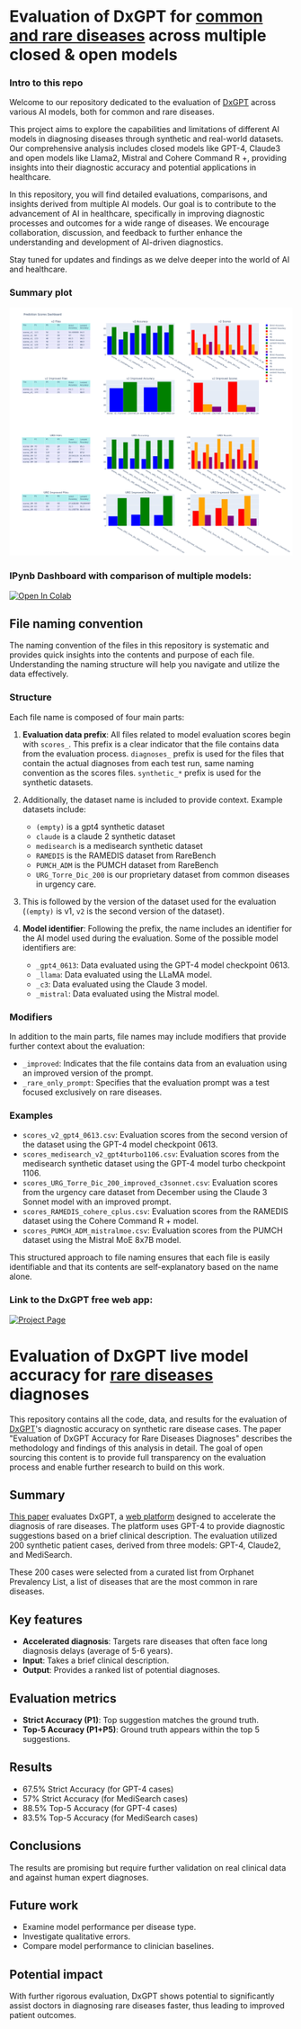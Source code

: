 # Evaluation of DxGPT for <u>common and rare diseases</u> across multiple closed & open models

### Intro to this repo

Welcome to our repository dedicated to the evaluation of [DxGPT](https://dxgpt.app/) across various AI models, both for common and rare diseases. 

This project aims to explore the capabilities and limitations of different AI models in diagnosing diseases through synthetic and real-world datasets. Our comprehensive analysis includes closed models like GPT-4, Claude3 and open models like Llama2, Mistral and Cohere Command R +, providing insights into their diagnostic accuracy and potential applications in healthcare.

In this repository, you will find detailed evaluations, comparisons, and insights derived from multiple AI models. Our goal is to contribute to the advancement of AI in healthcare, specifically in improving diagnostic processes and outcomes for a wide range of diseases. We encourage collaboration, discussion, and feedback to further enhance the understanding and development of AI-driven diagnostics.

Stay tuned for updates and findings as we delve deeper into the world of AI and healthcare.

### Summary plot

![Main Plot 100424](./mainplot_100424.png)


### IPynb Dashboard with comparison of multiple models:
[![Open In Colab](https://colab.research.google.com/assets/colab-badge.svg)](https://colab.research.google.com/github/foundation29org/dxgpt_testing/blob/main/dashboard.ipynb)

## File naming convention

The naming convention of the files in this repository is systematic and provides quick insights into the contents and purpose of each file. Understanding the naming structure will help you navigate and utilize the data effectively.

### Structure

Each file name is composed of four main parts:

1. **Evaluation data prefix**: All files related to model evaluation scores begin with `scores_`. This prefix is a clear indicator that the file contains data from the evaluation 
process. `diagnoses_` prefix is used for the files that contain the actual diagnoses from each test run, same naming convention as the scores files. `synthetic_*` prefix is used for the synthetic datasets.

2. Additionally, the dataset name is included to provide context. Example datasets include:
    - `(empty)` is a gpt4 synthetic dataset
    - `claude` is a claude 2 synthetic dataset
    - `medisearch` is a medisearch synthetic dataset
    - `RAMEDIS` is the RAMEDIS dataset from RareBench 
    - `PUMCH_ADM` is the PUMCH dataset from RareBench
    - `URG_Torre_Dic_200` is our proprietary dataset from common diseases in urgency care.

3. This is followed by the version of the dataset used for the evaluation (`(empty)` is v1, `v2` is the second version of the dataset).

4. **Model identifier**: Following the prefix, the name includes an identifier for the AI model used during the evaluation. Some of the possible model identifiers are:
   - `_gpt4_0613`: Data evaluated using the GPT-4 model checkpoint 0613.
   - `_llama`: Data evaluated using the LLaMA model.
   - `_c3`: Data evaluated using the Claude 3 model.
   - `_mistral`: Data evaluated using the Mistral model.

### Modifiers

In addition to the main parts, file names may include modifiers that provide further context about the evaluation:

- `_improved`: Indicates that the file contains data from an evaluation using an improved version of the prompt.
- `_rare_only_prompt`: Specifies that the evaluation prompt was a test focused exclusively on rare diseases.

### Examples

- `scores_v2_gpt4_0613.csv`: Evaluation scores from the second version of the dataset using the GPT-4 model checkpoint 0613.
- `scores_medisearch_v2_gpt4turbo1106.csv`: Evaluation scores from the medisearch synthetic dataset using the GPT-4 model turbo checkpoint 1106.
- `scores_URG_Torre_Dic_200_improved_c3sonnet.csv`: Evaluation scores from the urgency care dataset from December using the Claude 3 Sonnet model with an improved prompt.
- `scores_RAMEDIS_cohere_cplus.csv`: Evaluation scores from the RAMEDIS dataset using the Cohere Command R + model.
- `scores_PUMCH_ADM_mistralmoe.csv`: Evaluation scores from the PUMCH dataset using the Mistral MoE 8x7B model.

This structured approach to file naming ensures that each file is easily identifiable and that its contents are self-explanatory based on the name alone.

### Link to the DxGPT free web app:
[![Project Page](https://img.shields.io/badge/Project-Page-Green)](https://dxgpt.app/)

# Evaluation of DxGPT live model accuracy for <u>rare diseases</u>   diagnoses
This repository contains all the code, data, and results for the evaluation of [DxGPT](https://github.com/foundation29org/Dx29_client_gpt)'s diagnostic accuracy on synthetic rare disease cases. The paper "Evaluation of DxGPT Accuracy for Rare Diseases Diagnoses" describes the methodology and findings of this analysis in detail. The goal of open sourcing this content is to provide full transparency on the evaluation process and enable further research to build on this work.

## Summary

[This paper](https://foundation29.sharepoint.com/:w:/s/Fundacion29-Share/Edy1Cl9pjdRLicmopJgPCeoBlwPpwjQ-Po07vLb-ZVXIWQ?e=HNViOk) evaluates DxGPT, a [web platform](https://dxgpt.app/) designed to accelerate the diagnosis of rare diseases. The platform uses GPT-4 to provide diagnostic suggestions based on a brief clinical description. The evaluation utilized 200 synthetic patient cases, derived from three models: GPT-4, Claude2, and MediSearch.

These 200 cases were selected from a curated list from Orphanet Prevalency List, a list of diseases that are the most common in rare diseases.

## Key features

- **Accelerated diagnosis**: Targets rare diseases that often face long diagnosis delays (average of 5-6 years).
- **Input**: Takes a brief clinical description.
- **Output**: Provides a ranked list of potential diagnoses.

## Evaluation metrics

- **Strict Accuracy (P1)**: Top suggestion matches the ground truth.
- **Top-5 Accuracy (P1+P5)**: Ground truth appears within the top 5 suggestions.

## Results

- 67.5% Strict Accuracy (for GPT-4 cases)
- 57% Strict Accuracy (for MediSearch cases)
- 88.5% Top-5 Accuracy (for GPT-4 cases)
- 83.5% Top-5 Accuracy (for MediSearch cases)

## Conclusions

The results are promising but require further validation on real clinical data and against human expert diagnoses.

## Future work

- Examine model performance per disease type.
- Investigate qualitative errors.
- Compare model performance to clinician baselines.

## Potential impact

With further rigorous evaluation, DxGPT shows potential to significantly assist doctors in diagnosing rare diseases faster, thus leading to improved patient outcomes.
